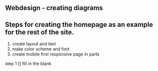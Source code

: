## Webdesign - creating diagrams 

## Steps for creating the homepage as an example for the rest of the site.

1. create layout and text
2. make color scheme and font
3. create mobile first responsive page in parts

step 1 [] fill in the blank

